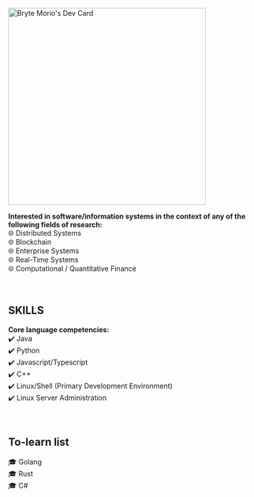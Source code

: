 <!-- ![alt text](https://github.com/brytemorio/brytemorio/blob/main/BinaryKid.jpg?raw=true) -->

  <a href="https://app.daily.dev/brytemorio"><img src="https://api.daily.dev/devcards/efa13de162ae43418d1c68d82abaca96.png?r=hg5" width="400" alt="Bryte Morio's Dev Card"/></a>  


**Interested in software/information systems in the context of any of the following fields of research:** <br />
:globe_with_meridians: Distributed Systems <br />
:globe_with_meridians: Blockchain <br />
:globe_with_meridians: Enterprise Systems <br />
:globe_with_meridians: Real-Time Systems <br />
:globe_with_meridians: Computational / Quantitative Finance <br />
<br />
<br />

## SKILLS
**Core language competencies:**  <br />
 :heavy_check_mark: Java <br />
 :heavy_check_mark: Python <br />
 :heavy_check_mark: Javascript/Typescript <br />
 :heavy_check_mark: C++ <br />
 :heavy_check_mark: Linux/Shell (Primary Development Environment) <br />
 :heavy_check_mark: Linux Server Administration <br />
<br />
<br />



## To-learn list
:mortar_board: Golang
<br /> :mortar_board: Rust
<br /> :mortar_board: C#

 


